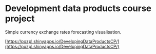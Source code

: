 Development data products course project
==========================
Simple currency exchange rates forecasting visualisation.

[https://pozpl.shinyapps.io/DevelopingDataProductsCP/](https://pozpl.shinyapps.io/DevelopingDataProductsCP/)